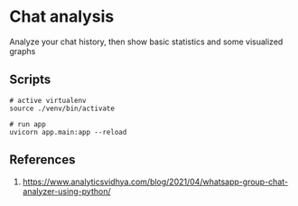 # Chat analysis

Analyze your chat history, then show basic statistics and some visualized graphs

## Scripts

```shell
# active virtualenv
source ./venv/bin/activate

# run app
uvicorn app.main:app --reload
```

## References

1. <https://www.analyticsvidhya.com/blog/2021/04/whatsapp-group-chat-analyzer-using-python/>
